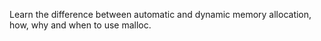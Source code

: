 Learn the difference between automatic and dynamic memory allocation, how, why and when to use malloc.
